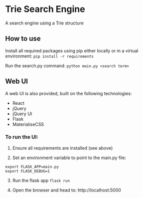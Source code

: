 # Trie Search Engine
A search engine using a Trie structure

## How to use 

Install all required packages using pip either locally or in a virtual environment:
```pip install -r requirements```

Run the search.py command: 
```python main.py <search term>```

## Web UI

A web UI is also provided, built on the following technologies: 
- React
- jQuery 
- jQuery UI 
- Flask
- MaterialiseCSS

### To run the UI: 
1.  Ensure all requirements are installed (see above)

2. Set an environment variable to point to the main.py file:
```
export FLASK_APP=main.py 
export FLASK_DEBUG=1
```

3. Run the flask app
```flask run```

4. Open the browser and head to: http://localhost:5000